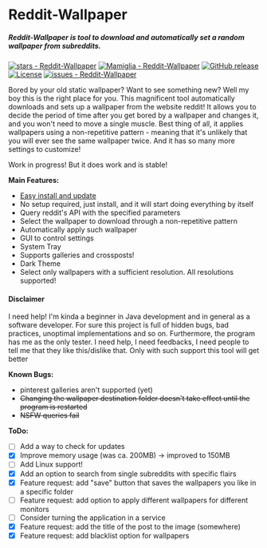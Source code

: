 Reddit-Wallpaper
======
##### Reddit-Wallpaper is tool to download and automatically set a random wallpaper from subreddits.
[![stars - Reddit-Wallpaper](https://img.shields.io/github/stars/Mamiglia/Reddit-Wallpaper?style=social)](https://github.com/Mamiglia/Reddit-Wallpaper)
[![Mamiglia - Reddit-Wallpaper](https://img.shields.io/static/v1?label=Mamiglia&message=Reddit-Wallpaper&color=violet&logo=github)](https://github.com/Mamiglia/Reddit-Wallpaper)
[![GitHub release](https://img.shields.io/github/release/Mamiglia/Reddit-Wallpaper?include_prereleases=&sort=semver&color=blueviolet)](https://github.com/Mamiglia/Reddit-Wallpaper/releases/)
[![License](https://img.shields.io/badge/License-MIT-blue)](#license)
[![issues - Reddit-Wallpaper](https://img.shields.io/github/issues/Mamiglia/Reddit-Wallpaper)](https://github.com/Mamiglia/Reddit-Wallpaper/issues)

Bored by your old static wallpaper? Want to see something new? Well my boy this is the right place for you. 
This magnificent tool automatically downloads and sets up a wallpaper from the website reddit!
It allows you to decide the period of time after you get bored by a wallpaper and changes it, and you won't need to move a single muscle.
Best thing of all, it applies wallpapers using a non-repetitive pattern - meaning that it's unlikely that you will ever see the same wallpaper twice.
And it has so many more settings to customize!

Work in progress! But it does work and is stable!

**Main Features:**
- [Easy install and update](https://github.com/Mamiglia/Reddit-Wallpaper/blob/main/Installer/Installation.md)
- No setup required, just install, and it will start doing everything by itself
- Query reddit's API with the specified parameters
- Select the wallpaper to download through a non-repetitive pattern
- Automatically apply such wallpaper 
- GUI to control settings
- System Tray
- Supports galleries and crossposts!
- Dark Theme
- Select only wallpapers with a sufficient resolution. All resolutions supported!

#### Disclaimer
I need help! I'm kinda a beginner in Java development and in general as a software developer. For sure this project is full of hidden bugs, bad practices, unoptimal implementations and so on. Furthermore, the program has me as the only tester.
I need help, I need feedbacks, I need people to tell me that they like this/dislike that. Only with such support this tool will get better

**Known Bugs:**
- pinterest galleries aren't supported (yet)
- <del>Changing the wallpaper destination folder doesn't take effect until the program is restarted</del>
- <del>NSFW queries fail</del>

**ToDo:**
- [ ] Add a way to check for updates
- [x] Improve memory usage (was ca. 200MB) -> improved to 150MB
- [ ] Add Linux support!
- [x] Add an option to search from single subreddits with specific flairs
- [x] Feature request: add "save" button that saves the wallpapers you like in a specific folder
- [ ] Feature request: add option to apply different wallpapers for different monitors
- [ ] Consider turning the application in a service
- [x] Feature request: add the title of the post to the image (somewhere)
- [x] Feature request: add blacklist option for wallpapers
